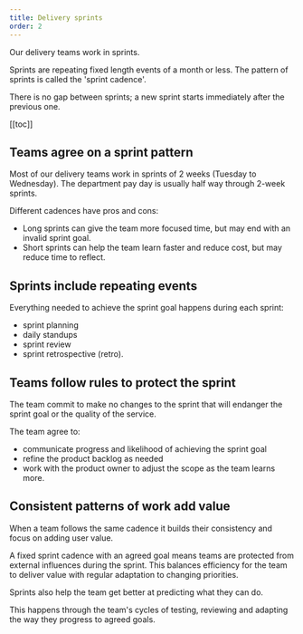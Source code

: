```yaml
---
title: Delivery sprints
order: 2
---
```


Our delivery teams work in sprints.

Sprints are repeating fixed length events of a month or less. The pattern of sprints is called the 'sprint cadence'.

There is no gap between sprints; a new sprint starts immediately after the previous one.

[[toc]]

## Teams agree on a sprint pattern

Most of our delivery teams work in sprints of 2 weeks (Tuesday to Wednesday). The department pay day is usually half way through 2-week sprints.

Different cadences have pros and cons:
- Long sprints can give the team more focused time, but may end with an invalid sprint goal.
- Short sprints can help the team learn faster and reduce cost, but may reduce time to reflect.

## Sprints include repeating events

Everything needed to achieve the sprint goal happens during each sprint:
- sprint planning
- daily standups
- sprint review
- sprint retrospective (retro).

## Teams follow rules to protect the sprint

The team commit to make no changes to the sprint that will endanger the sprint goal or the quality of the service.

The team agree to:
- communicate progress and likelihood of achieving the sprint goal
- refine the product backlog as needed
- work with the product owner to adjust the scope as the team learns more.

## Consistent patterns of work add value

When a team follows the same cadence it builds their consistency and focus on adding user value.

A fixed sprint cadence with an agreed goal means teams are protected from external influences during the sprint. This balances efficiency for the team to deliver value with regular adaptation to changing priorities.

Sprints also help the team get better at predicting what they can do.

This happens through the team's cycles of testing, reviewing and adapting the way they progress to agreed goals.